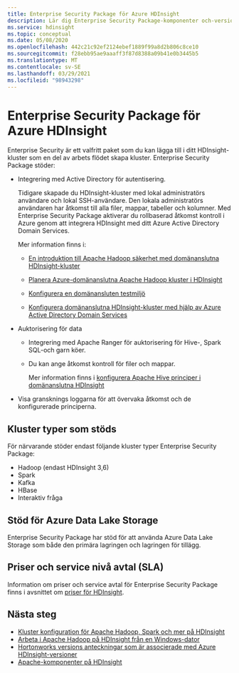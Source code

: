 ```yaml
---
title: Enterprise Security Package för Azure HDInsight
description: Lär dig Enterprise Security Package-komponenter och-versioner i Azure HDInsight.
ms.service: hdinsight
ms.topic: conceptual
ms.date: 05/08/2020
ms.openlocfilehash: 442c21c92ef2124ebef1889f99a8d2b806c8ce10
ms.sourcegitcommit: f28ebb95ae9aaaff3f87d8388a09b41e0b3445b5
ms.translationtype: MT
ms.contentlocale: sv-SE
ms.lasthandoff: 03/29/2021
ms.locfileid: "98943298"
---
```

# <a name="enterprise-security-package-for-azure-hdinsight"></a>Enterprise Security Package för Azure HDInsight

Enterprise Security är ett valfritt paket som du kan lägga till i ditt HDInsight-kluster som en del av arbets flödet skapa kluster. Enterprise Security Package stöder:

* Integrering med Active Directory för autentisering.

    Tidigare skapade du HDInsight-kluster med lokal administratörs användare och lokal SSH-användare. Den lokala administratörs användaren har åtkomst till alla filer, mappar, tabeller och kolumner.  Med Enterprise Security Package aktiverar du rollbaserad åtkomst kontroll i Azure genom att integrera HDInsight med ditt Azure Active Directory Domain Services.

    Mer information finns i:

    * [En introduktion till Apache Hadoop säkerhet med domänanslutna HDInsight-kluster](./domain-joined/hdinsight-security-overview.md)

    * [Planera Azure-domänanslutna Apache Hadoop kluster i HDInsight](./domain-joined/apache-domain-joined-architecture.md)

    * [Konfigurera en domänansluten testmiljö](./domain-joined/apache-domain-joined-configure-using-azure-adds.md)

    * [Konfigurera domänanslutna HDInsight-kluster med hjälp av Azure Active Directory Domain Services](./domain-joined/apache-domain-joined-configure-using-azure-adds.md)

* Auktorisering för data

  * Integrering med Apache Ranger för auktorisering för Hive-, Spark SQL-och garn köer.
  * Du kan ange åtkomst kontroll för filer och mappar.

    Mer information finns i [konfigurera Apache Hive principer i domänanslutna HDInsight](./domain-joined/apache-domain-joined-run-hive.md)

* Visa gransknings loggarna för att övervaka åtkomst och de konfigurerade principerna.

## <a name="supported-cluster-types"></a>Kluster typer som stöds

För närvarande stöder endast följande kluster typer Enterprise Security Package:

* Hadoop (endast HDInsight 3,6)
* Spark
* Kafka
* HBase
* Interaktiv fråga

## <a name="support-for-azure-data-lake-storage"></a>Stöd för Azure Data Lake Storage

Enterprise Security Package har stöd för att använda Azure Data Lake Storage som både den primära lagringen och lagringen för tillägg.

## <a name="pricing-and-service-level-agreement-sla"></a>Priser och service nivå avtal (SLA)

Information om priser och service avtal för Enterprise Security Package finns i avsnittet om [priser för HDInsight](https://azure.microsoft.com/pricing/details/hdinsight/).

## <a name="next-steps"></a>Nästa steg

* [Kluster konfiguration för Apache Hadoop, Spark och mer på HDInsight](hdinsight-hadoop-provision-linux-clusters.md)
* [Arbeta i Apache Hadoop på HDInsight från en Windows-dator](hdinsight-hadoop-windows-tools.md)
* [Hortonworks versions anteckningar som är associerade med Azure HDInsight-versioner](./hortonworks-release-notes.md)
* [Apache-komponenter på HDInsight](./hdinsight-component-versioning.md)